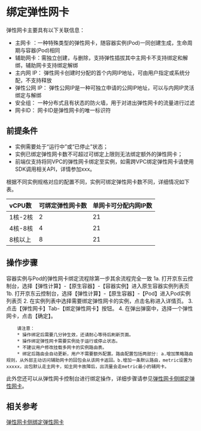 # 绑定弹性网卡

弹性网卡主要具有以下关联信息：

* 主网卡 ：一种特殊类型的弹性网卡，随容器实例(Pod)一同创建生成，生命周期与容器(Pod)相同
* 辅助网卡：需独立创建，与删除，支持弹性插拔其中主网卡不支持绑定和解绑，辅助网卡支持绑定解绑
* 主内网 IP： 弹性网卡创建时分配的首个内网IP地址，可由用户指定或系统分配，不支持释放
* 弹性公网 IP： 弹性公网IP是一种可独立申请的公网IP地址，可以与内网IP灵活绑定与解绑
* 安全组： 一种分布式且有状态的防火墙，用于对进出弹性网卡的流量进行过滤
* 网卡ID： 网卡ID是弹性网卡的唯一标识符

## 前提条件

* 实例需要处于“运行中”或“已停止”状态；
* 实例已绑定弹性网卡数不可超过可绑定上限则无法绑定额外的弹性网卡；
* 前端仅支持将同VPC的弹性网卡绑定至实例，如需跨VPC绑定弹性网卡请使用SDK调用相关API，详情参加xxx。

根据不同实例规格对应的配置不同，实例可绑定弹性网卡数不同，详细情况如下表。

|vCPU数|可绑定弹性网卡数|单网卡可分配内网IP数
|:---|:---|:---|
1核-2核	|2	|21
4核-8核	|4	|21
8核以上	|8	|21

## 操作步骤

容器实例与Pod的弹性网卡绑定流程除第一步其余流程完全一致
1a. 打开京东云控制台，选择【弹性计算】-【原生容器】-【容器实例】进入原生容器实例列表页
1b. 打开京东云控制台，选择【弹性计算】-【原生容器】-【Pod】进入Pod实例列表页
2.  在实例列表中选择需要绑定弹性网卡的实例，点击名称进入详情页。
3.  点击【弹性网卡】Tab-【绑定弹性网卡】按钮。
4.  在弹出弹窗中，选择一个弹性网卡，点击【确定】。
		
		请注意：
		* 操作绑定后需要几分钟生效，还请耐心等待后刷新页面。
		* 操作绑定弹性网卡需要实例处于运行或停止状态。
		* 不建议用户修改挂载多网卡的实例路由表。
		* 绑定后路由会自动更新，用户不需要额外配置。路由配置包括两部分: a.增加策略路由规则，从外部主动访问辅助网卡的回包会从该网卡返回。b.增加一条默认路由，metric设置为xxxxx，出包默认走主网卡，如主网卡故障后，出流量会走metric最小的辅网卡。
		

此外您还可以从弹性网卡控制台进行绑定操作，详细步骤请参见[弹性网卡侧绑定弹性网卡](../../../../../Networking/Elastic-Network-Interface/Operation-Guide/Elastic-Network-Interface-Management/Associate-Elastic-Network-Interface.md)。

## 相关参考

[弹性网卡侧绑定弹性网卡](../../../../Networking/Elastic-Network-Interface/Operation-Guide/Elastic-Network-Interface-Management/Associate-Elastic-Network-Interface.md)
